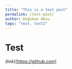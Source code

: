 ```yaml
---
title: "This is a test post"
permalink: /test-post/
author: Doğukan Aksu
tags: "test, test2"
---
```


# Test

(link)[https://github.com]
